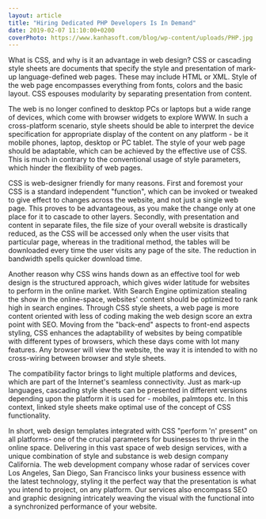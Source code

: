 ```yaml
---
layout: article
title: "Hiring Dedicated PHP Developers Is In Demand"
date: 2019-02-07 11:10:00+0200
coverPhoto: https://www.kanhasoft.com/blog/wp-content/uploads/PHP.jpg
---
```



What is CSS, and why is it an advantage in web design?
CSS or cascading style sheets are documents that specify the style and presentation of mark-up language-defined web pages. These may include HTML or XML. Style of the web page encompasses everything from fonts, colors and the basic layout. CSS espouses modularity by separating presentation from content.

The web is no longer confined to desktop PCs or laptops but a wide range of devices, which come with browser widgets to explore WWW. In such a cross-platform scenario, style sheets should be able to interpret the device specification for appropriate display of the content on any platform - be it mobile phones, laptop, desktop or PC tablet. The style of your web page should be adaptable, which can be achieved by the effective use of CSS. This is much in contrary to the conventional usage of style parameters, which hinder the flexibility of web pages.




CSS is web-designer friendly for many reasons. First and foremost your CSS is a standard independent "function", which can be invoked or tweaked to give effect to changes across the website, and not just a single web page. This proves to be advantageous, as you make the change only at one place for it to cascade to other layers. Secondly, with presentation and content in separate files, the file size of your overall website is drastically reduced, as the CSS will be accessed only when the user visits that particular page, whereas in the traditional method, the tables will be downloaded every time the user visits any page of the site. The reduction in bandwidth spells quicker download time.

Another reason why CSS wins hands down as an effective tool for web design is the structured approach, which gives wider latitude for websites to perform in the online market. With Search Engine optimization stealing the show in the online-space, websites' content should be optimized to rank high in search engines. Through CSS style sheets, a web page is more content oriented with less of coding making the web design score an extra point with SEO. Moving from the "back-end" aspects to front-end aspects styling, CSS enhances the adaptability of websites by being compatible with different types of browsers, which these days come with lot many features. Any browser will view the website, the way it is intended to with no cross-wiring between browser and style sheets.

The compatibility factor brings to light multiple platforms and devices, which are part of the Internet's seamless connectivity. Just as mark-up languages, cascading style sheets can be presented in different versions depending upon the platform it is used for - mobiles, palmtops etc. In this context, linked style sheets make optimal use of the concept of CSS functionality.

In short, web design templates integrated with CSS "perform 'n' present" on all platforms- one of the crucial parameters for businesses to thrive in the online space. Delivering in this vast space of web design services, with a unique combination of style and substance is web design company California. The web development company whose radar of services cover Los Angeles, San Diego, San Francisco links your business essence with the latest technology, styling it the perfect way that the presentation is what you intend to project, on any platform. Our services also encompass SEO and graphic designing intricately weaving the visual with the functional into a synchronized performance of your website.
